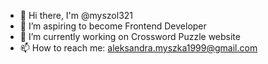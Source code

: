 - 👋 Hi there, I'm @myszol321
- 🌱 I’m aspiring to become Frontend Developer
- 🔭 I’m currently working on Crossword Puzzle website
- 📫 How to reach me: aleksandra.myszka1999@gmail.com
